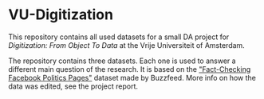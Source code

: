# VU-Digitization
This repository contains all used datasets for a small DA project for <i>Digitization: From Object To Data</i> at the Vrije Universiteit of Amsterdam.

The repository contains three datasets. Each one is used to answer a different main question of the research. It is based on the <a href="https://github.com/BuzzFeedNews/2016-10-facebook-fact-check">"Fact-Checking Facebook Politics Pages"</a> dataset made by Buzzfeed. More info on how the data was edited, see the project report.
